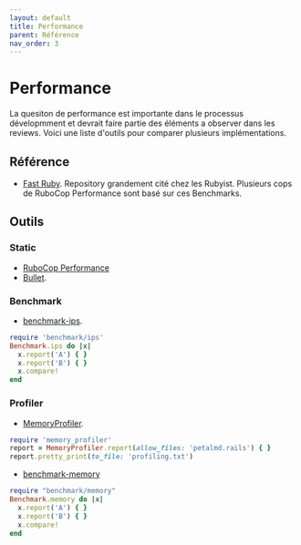 ```yaml
---
layout: default
title: Performance
parent: Référence
nav_order: 3
---
```


# Performance

La quesiton de performance est importante dans le processus dévelopmment et devrait faire partie des éléments
a observer dans les reviews. Voici une liste d'outils pour comparer plusieurs implémentations.

## Référence

* [Fast Ruby](https://github.com/JuanitoFatas/fast-ruby).
Repository grandement cité chez les Rubyist. 
Plusieurs cops de RuboCop Performance sont basé sur ces Benchmarks.

## Outils

### Static

* [RuboCop Performance](https://docs.rubocop.org/rubocop-performance/)
* [Bullet](https://github.com/flyerhzm/bullet).

### Benchmark

* [benchmark-ips](https://github.com/evanphx/benchmark-ips).

```ruby
require 'benchmark/ips'
Benchmark.ips do |x|
  x.report('A') { }
  x.report('B') { }
  x.compare!
end
```

### Profiler

* [MemoryProfiler](https://github.com/SamSaffron/memory_profiler).

```ruby
require 'memory_profiler'
report = MemoryProfiler.report(allow_files: 'petalmd.rails') { }
report.pretty_print(to_file: 'profiling.txt')
```

* [benchmark-memory](https://github.com/michaelherold/benchmark-memory)

```ruby
require "benchmark/memory"
Benchmark.memory do |x|
  x.report('A') { }
  x.report('B') { }
  x.compare!
end
```
